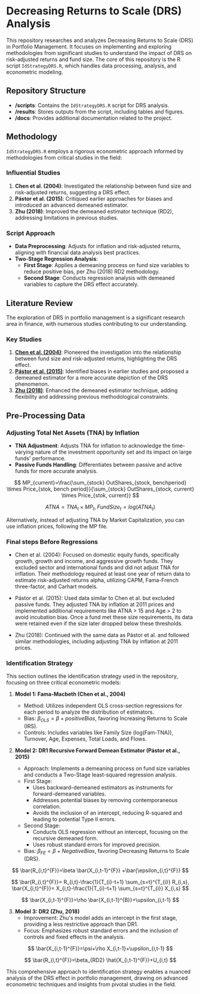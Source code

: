 # Decreasing Returns to Scale (DRS) Analysis

This repository researches and analyzes Decreasing Returns to Scale (DRS) in Portfolio Management. It focuses on implementing and exploring methodologies from significant studies to understand the impact of DRS on risk-adjusted returns and fund size. The core of this repository is the R script `IdStrategyDRS.R`, which handles data processing, analysis, and econometric modeling.

## Repository Structure

- **/scripts**: Contains the `IdStrategyDRS.R` script for DRS analysis.
- **/results**: Stores outputs from the script, including tables and figures.
- **/docs**: Provides additional documentation related to the project.

## Methodology

`IdStrategyDRS.R` employs a rigorous econometric approach informed by methodologies from critical studies in the field:

### Influential Studies

1. **Chen et al. (2004)**: Investigated the relationship between fund size and risk-adjusted returns, suggesting a DRS effect.
2. **Pástor et al. (2015)**: Critiqued earlier approaches for biases and introduced an advanced demeaned estimator.
3. **Zhu (2018)**: Improved the demeaned estimator technique (RD2), addressing limitations in previous studies.

### Script Approach

- **Data Preprocessing**: Adjusts for inflation and risk-adjusted returns, aligning with financial data analysis best practices.
- **Two-Stage Regression Analysis**:
  - **First Stage**: Applies a demeaning process on fund size variables to reduce positive bias, per Zhu (2018) RD2 methodology.
  - **Second Stage**: Conducts regression analysis with demeaned variables to capture the DRS effect accurately.

## Literature Review

The exploration of DRS in portfolio management is a significant research area in finance, with numerous studies contributing to our understanding.

### Key Studies

1. **[Chen et al. (2004)](https://www.aeaweb.org/articles?id=10.1257/0002828043052277)**: Pioneered the investigation into the relationship between fund size and risk-adjusted returns, highlighting the DRS effect.
2. **[Pástor et al. (2015)](http://www.sciencedirect.com/science/article/pii/S0304405X14002542)**: Identified biases in earlier studies and proposed a demeaned estimator for a more accurate depiction of the DRS phenomenon.
3. **[Zhu (2018)](https://www.sciencedirect.com/science/article/pii/S0304405X18301508)**: Enhanced the demeaned estimator technique, adding flexibility and addressing previous methodological constraints.

## Pre-Processing Data

### Adjusting Total Net Assets (TNA) by Inflation

- **TNA Adjustment**: Adjusts TNA for inflation to acknowledge the time-varying nature of the investment opportunity set and its impact on large funds' performance.
- **Passive Funds Handling**: Differentiates between passive and active funds for more accurate analysis.

$$
MP_{current}=\frac{\sum_{stock} OutShares_{stock, benchperiod} \times Price_{stok, bench period}}{\sum_{stock} OutShares_{stock, current} \times Price_{stok, current}}
$$

$$
ATNA=TNA_{t} \times MP_{t}, \; FundSize_{t}=log(ATNA_{t})
$$

Alternatively, instead of adjusting TNA by Market Capitalization, you can use inflation prices, following the MP file.


### Final steps Before Regressions


- Chen et al. (2004): Focused on domestic equity funds, specifically growth, growth and income, and aggressive growth funds. They excluded sector and international funds and did not adjust TNA for inflation. Their methodology required at least one year of return data to estimate risk-adjusted returns alpha, utilizing CAPM, Fama-French three-factor, and Carhart models.

- Pástor et al. (2015): Used data similar to Chen et al. but excluded passive funds. They adjusted TNA by inflation at 2011 prices and implemented additional requirements like ATNA > 15 and Age > 2 to avoid incubation bias. Once a fund met these size requirements, its data were retained even if the size later dropped below these thresholds.

- Zhu (2018): Continued with the same data as Pástor et al. and followed similar methodologies, including adjusting TNA by inflation at 2011 prices.



### Identification Strategy

This section outlines the identification strategy used in the repository, focusing on three critical econometric models:

1. **Model 1: Fama-Macbeth (Chen et al., 2004)**
   - Method: Utilizes independent OLS cross-section regressions for each period to analyze the distribution of estimators.
   - Bias: $\beta_{OLS}= \beta + positiveBias$, favoring Increasing Returns to Scale (IRS).
   - Controls: Includes variables like Family Size (log(Fam-TNA)), Turnover, Age, Expenses, Total Loads, and Flows.

2. **Model 2: DR1 Recursive Forward Demean Estimator (Pástor et al., 2015)**
   - Approach: Implements a demeaning process on fund size variables and conducts a Two-Stage least-squared regression analysis.
   - First Stage:
     - Uses backward-demeaned estimators as instruments for forward-demeaned variables.
     - Addresses potential biases by removing contemporaneous correlation.
     - Avoids the inclusion of an intercept, reducing R-squared and leading to potential Type II errors.
   - Second Stage:
     - Conducts OLS regression without an intercept, focusing on the recursive demeaned form.
     - Uses robust standard errors for improved precision.
   - Bias: $\beta_{FE}=\beta +NegativeBias$, favoring Decreasing Returns to Scale (DRS).

$$
\bar{R_{i,t}^{F}}=\beta \bar{X_{i,t-1}^{F}} +\bar{\epsilon_{i,t}^{F}}
$$

$$
\bar{R_{i,t}^{F}}= R_{i,t}-\frac{1}{T_{i}-t+1} \sum_{s=t}^{T_{i}} R_{i,s}, \bar{X_{i,t}^{F}}= X_{i,t}-\frac{1}{T_{i}-t+1} \sum_{s=t}^{T_{i}} X_{i,s}
$$

$$
\bar{X_{i,t-1}^{F}}=\rho \bar{X_{i,t-1}^{B}}+\upsilon_{i,t-1}
$$

3. **Model 3: DR2 (Zhu, 2018)**
   - Improvement: Zhu's model adds an intercept in the first stage, providing a less restrictive approach than DR1.
   - Focus: Emphasizes robust standard errors and the inclusion of controls and fixed effects in the analysis.

$$
\bar{X_{i,t-1}^{F}}=\psi+\rho X_{i,t-1}+\upsilon_{i,t-1}
$$

$$
\bar{R_{i,t}^{F}}=\beta_{RD2} \hat{X_{i,t-1}^{F}}+U_{i,t}
$$

This comprehensive approach to identification strategy enables a nuanced analysis of the DRS effect in portfolio management, drawing on advanced econometric techniques and insights from pivotal studies in the field.

